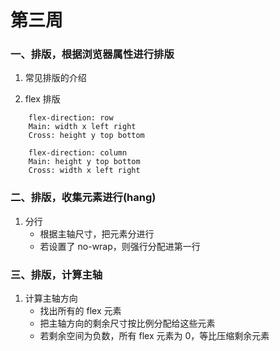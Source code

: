 # 第三周

### 一、排版，根据浏览器属性进行排版

1. 常见排版的介绍

2. flex 排版

```
    flex-direction: row
    Main: width x left right
    Cross: height y top bottom
```

```
    flex-direction: column
    Main: height y top bottom
    Cross: width x left right
```

### 二、排版，收集元素进行(hang)

1. 分行
   - 根据主轴尺寸，把元素分进行
   - 若设置了 no-wrap，则强行分配进第一行

### 三、排版，计算主轴

1. 计算主轴方向
   - 找出所有的 flex 元素
   - 把主轴方向的剩余尺寸按比例分配给这些元素
   - 若剩余空间为负数，所有 flex 元素为 0，等比压缩剩余元素
